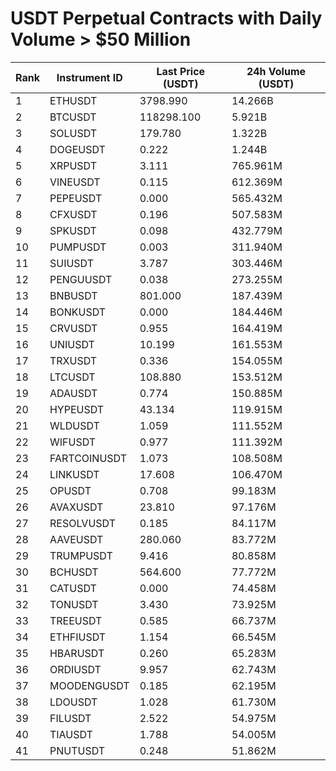 # USDT Perpetual Contracts with Daily Volume > $50 Million

| Rank | Instrument ID | Last Price (USDT) | 24h Volume (USDT) |
|------|---------------|-------------------|-------------------|
| 1 | ETHUSDT | 3798.990 | 14.266B |
| 2 | BTCUSDT | 118298.100 | 5.921B |
| 3 | SOLUSDT | 179.780 | 1.322B |
| 4 | DOGEUSDT | 0.222 | 1.244B |
| 5 | XRPUSDT | 3.111 | 765.961M |
| 6 | VINEUSDT | 0.115 | 612.369M |
| 7 | PEPEUSDT | 0.000 | 565.432M |
| 8 | CFXUSDT | 0.196 | 507.583M |
| 9 | SPKUSDT | 0.098 | 432.779M |
| 10 | PUMPUSDT | 0.003 | 311.940M |
| 11 | SUIUSDT | 3.787 | 303.446M |
| 12 | PENGUUSDT | 0.038 | 273.255M |
| 13 | BNBUSDT | 801.000 | 187.439M |
| 14 | BONKUSDT | 0.000 | 184.446M |
| 15 | CRVUSDT | 0.955 | 164.419M |
| 16 | UNIUSDT | 10.199 | 161.553M |
| 17 | TRXUSDT | 0.336 | 154.055M |
| 18 | LTCUSDT | 108.880 | 153.512M |
| 19 | ADAUSDT | 0.774 | 150.885M |
| 20 | HYPEUSDT | 43.134 | 119.915M |
| 21 | WLDUSDT | 1.059 | 111.552M |
| 22 | WIFUSDT | 0.977 | 111.392M |
| 23 | FARTCOINUSDT | 1.073 | 108.508M |
| 24 | LINKUSDT | 17.608 | 106.470M |
| 25 | OPUSDT | 0.708 | 99.183M |
| 26 | AVAXUSDT | 23.810 | 97.176M |
| 27 | RESOLVUSDT | 0.185 | 84.117M |
| 28 | AAVEUSDT | 280.060 | 83.772M |
| 29 | TRUMPUSDT | 9.416 | 80.858M |
| 30 | BCHUSDT | 564.600 | 77.772M |
| 31 | CATUSDT | 0.000 | 74.458M |
| 32 | TONUSDT | 3.430 | 73.925M |
| 33 | TREEUSDT | 0.585 | 66.737M |
| 34 | ETHFIUSDT | 1.154 | 66.545M |
| 35 | HBARUSDT | 0.260 | 65.283M |
| 36 | ORDIUSDT | 9.957 | 62.743M |
| 37 | MOODENGUSDT | 0.185 | 62.195M |
| 38 | LDOUSDT | 1.028 | 61.730M |
| 39 | FILUSDT | 2.522 | 54.975M |
| 40 | TIAUSDT | 1.788 | 54.005M |
| 41 | PNUTUSDT | 0.248 | 51.862M |

